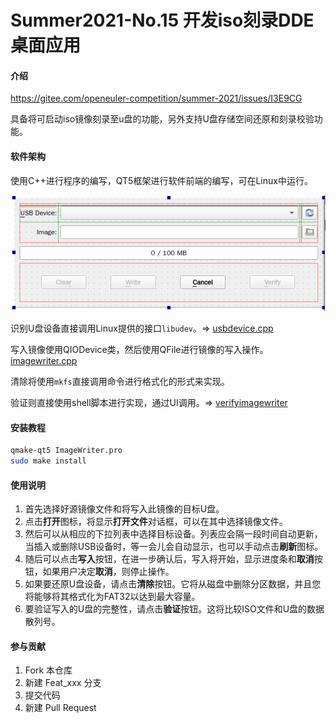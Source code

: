 # Summer2021-No.15 开发iso刻录DDE桌面应用

#### 介绍
https://gitee.com/openeuler-competition/summer-2021/issues/I3E9CG

具备将可启动iso镜像刻录至u盘的功能，另外支持U盘存储空间还原和刻录校验功能。

#### 软件架构
使用C++进行程序的编写，QT5框架进行软件前端的编写，可在Linux中运行。

![UI](screenshot/ui.png)

识别U盘设备直接调用Linux提供的接口`libudev`。=> [usbdevice.cpp](usbdevice.cpp)

写入镜像使用QIODevice类，然后使用QFile进行镜像的写入操作。[imagewriter.cpp](imagewriter.cpp)

清除将使用`mkfs`直接调用命令进行格式化的形式来实现。

验证则直接使用shell脚本进行实现，通过UI调用。=> [verifyimagewriter](verifyimagewriter)

#### 安装教程

```bash
qmake-qt5 ImageWriter.pro
sudo make install
```

#### 使用说明

1. 首先选择好源镜像文件和将写入此镜像的目标U盘。
2. 点击**打开**图标，将显示**打开文件**对话框，可以在其中选择镜像文件。
3. 然后可以从相应的下拉列表中选择目标设备。列表应会隔一段时间自动更新，当插入或删除USB设备时，等一会儿会自动显示，也可以手动点击**刷新**图标。
4. 随后可以点击**写入**按钮，在进一步确认后，写入将开始，显示进度条和**取消**按钮，如果用户决定**取消**，则停止操作。
5. 如果要还原U盘设备，请点击**清除**按钮。它将从磁盘中删除分区数据，并且您将能够将其格式化为FAT32以达到最大容量。
6. 要验证写入的U盘的完整性，请点击**验证**按钮。这将比较ISO文件和U盘的数据散列号。

#### 参与贡献

1.  Fork 本仓库
2.  新建 Feat_xxx 分支
3.  提交代码
4.  新建 Pull Request
